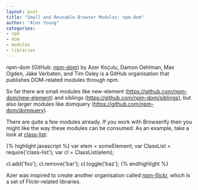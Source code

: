 ```yaml
---
layout: post
title: "Small and Reusable Browser Modules: npm-dom"
author: "Alex Young"
categories:
- npm
- dom
- modules
- libraries
---
```


npm-dom (GitHub: [npm-dom](https://github.com/npm-dom)) by Azer Koçulu, Damon Oehlman, Max Ogden, Jake Verbaten, and Tim Oxley is a GitHub organisation that publishes DOM-related modules through npm.

So far there are small modules like new-element (<https://github.com/npm-dom/new-element>) and siblings (<https://github.com/npm-dom/siblings>), but also larger modules like domquery (<https://github.com/npm-dom/domquery>).

There are quite a few modules already.  If you work with Browserify then you might like the way these modules can be consumed.  As an example, take a look at [class-list](https://github.com/npm-dom/class-list):

{% highlight javascript %}
var elem = someElement;
var ClassList = require('class-list');
var cl = ClassList(elem);

cl.add('foo');
cl.remove('bar');
cl.toggle('baz');
{% endhighlight %}

Azer was inspired to create another organisation called [npm-flickr](https://github.com/npm-flickr), which is a set of Flickr-related libraries.
